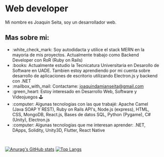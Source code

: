 
<h1>Web developer</h1>

Mi nombre es Joaquin Seita, soy un desarrollador web.

<h2>Mas sobre mi:</h2>

<ul>
<li>:white_check_mark: Soy autodidacta y utilice el stack MERN en la mayoria de mis proyectos. Actualmente trabajo como Backend Developer con RoR (Ruby on Rails)</li>
<li>:books: Actualmente estudio la Tecnicatura Universitaria en Desarollo de Software en UADE. Tambien estoy aprendiendo por mi cuenta sobre desarrollo de aplicaciones de escritorio utilizando Electron.js y backend con .NET</li>
<li>:mailbox_with_mail: Contactame: <a href="mailto:joaquindamianseita@gmail.com">joaquindamianseita@gmail.com</a></li>
<li>:green_heart: Estoy interesado en Desarrollo Web, Software y Videojuegos 🕹️</li>
<li>:computer: Algunas tecnologias con las que trabajé: Apache Camel (Java SOAP Y REST), Ruby on Rails API's, Node.js (express), HTML, CSS, MongoDB, React.js, Bases de datos SQL, Python (Pygame), C# (Unity), Electron.js</li>
<li>:computer: Algunas tecnologias que me interesan aprender: .NET, DApps, Solidity, Unity3D, Flutter, React Native</li>
</ul><br>

[![Anurag's GitHub stats](https://github-readme-stats.vercel.app/api?username=JoaquinDamianSeita&theme=react)](https://github.com/anuraghazra/github-readme-stats)
[![Top Langs](https://github-readme-stats.vercel.app/api/top-langs/?username=JoaquinDamianSeita&layout=compact&theme=react)](https://github.com/anuraghazra/github-readme-stats)
